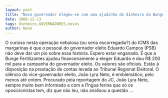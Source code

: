 ```yaml
---
layout: post
title: "Novo governador elegeu-se com uma ajudinha do dinheiro da Bunge"
date: 2006-12-13
tags: dinheiro,GOVERNADORES,novos
author: None
---
```


O curioso nesta operação nebulosa (ou seria escorregadia?) do ICMS das margarinas é que o pessoal do governador eleito Eduardo Campos (PSB) não deve dar um pio sobre essa história. Espero estar enganado.
É que a Bunge Fertilizantes ajudou financeiramente a eleger Eduardo e dou R$ 200 mil para a campanha do governador eleito. Os valores são oficiais. Estão à disposição na prestação de contas levada ao Tribunal Regional Eleitoral.
O silêncio do vice-governador eleito, João Lyra Neto, é emblemático, pelo menos até ontem. Procurado pela reportagem do JC, João Lyra Neto, sempre muito bem informado e com a l?ngua ferina que só os oposicionistas tem, diz que não leu, não analisou a questão ... 